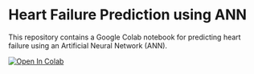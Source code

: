 # Heart Failure Prediction using ANN

This repository contains a Google Colab notebook for predicting heart failure using an Artificial Neural Network (ANN).

[![Open In Colab](https://colab.research.google.com/assets/colab-badge.svg)](https://colab.research.google.com/github/subratgouda000/My-Project/blob/main/Heart_Failure_Prediction_Using_ANN_Model.ipynb)

